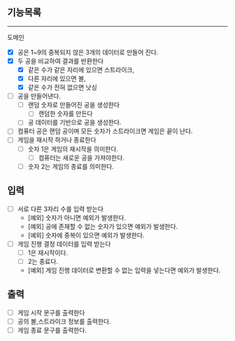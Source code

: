 ## 기능목록

---
도메인
- [x] 공은 1~9의 중복되지 않은 3개의 데이터로 만들어 진다.
- [x] 두 공을 비교하여 결과를 반환한다
  - [x] 같은 수가 같은 자리에 있으면 스트라이크,
  - [x] 다른 자리에 있으면 볼,
  - [x] 같은 수가 전혀 없으면 낫싱
- [ ] 공을 만들어낸다.
  - [ ] 랜덤 숫자로 만들어진 공을 생성한다
    - [ ] 랜덤한 숫자를 만든다
  - [ ] 공 데이터를 기반으로 공을 생성한다.
- [ ] 컴퓨터 공은 랜덤 공이며 모든 숫자가 스트라이크면 게임은 끝이 난다.
- [ ] 게임을 재시작 하거나 종료한다
  - [ ] 숫자 1은 게임의 재시작을 의미한다.
    - [ ] 컴퓨터는 새로운 공을 가져야한다.
  - [ ] 숫자 2는 게임의 종료를 의미한다.

## 입력
- [ ] 서로 다른 3자리 수를 입력 받는다
  - [예외] 숫자가 아니면 예외가 발생한다.
  - [예외] 공에 존재할 수 없는 숫자가 있으면 예외가 발생한다.
  - [예외] 숫자에 중복이 있으면 예외가 발생한다.
- [ ] 게임 진행 결정 데이터를 입력 받는다
  - [ ] 1은 재시작이다.
  - [ ] 2는 종료다.
  - [예외] 게임 진행 데이터로 변환할 수 없는 입력을 넣는다면 예외가 발생한다.

## 출력
- [ ] 게임 시작 문구를 출력한다
- [ ] 공의 볼,스트라이크 정보를 출력한다.
- [ ] 게임 종료 문구를 출력한다.